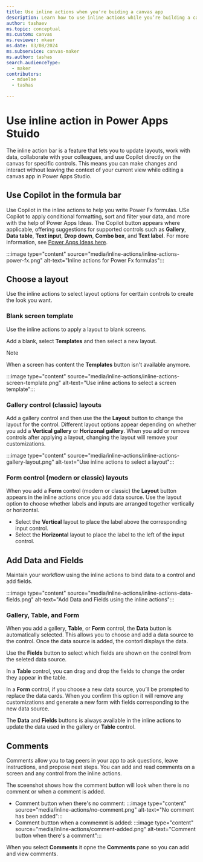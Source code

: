 ```yaml
---
title: Use inline actions when you're buiding a canvas app
description: Learn how to use inline actions while you’re building a canvas app in Power Apps Studio.
author: tashaev
ms.topic: conceptual
ms.custom: canvas
ms.reviewer: mkaur
ms.date: 03/08/2024
ms.subservice: canvas-maker
ms.author: tashas
search.audienceType: 
  - maker
contributors:
  - mduelae
  - tashas
  
---
```


# Use inline action in Power Apps Stuido

The inline action bar is a feature that lets you to update layouts, work with data, collaborate with your colleagues, and use Copilot directly on the canvas for specific controls. This means you can make changes and interact without leaving the context of your current view while editing a canvas app in Power Apps Studio.


## Use Copilot in the formula bar

 Use Copilot in the inline actions to help you write Power Fx formulas. USe Copilot to apply conditional formatting, sort and filter your data, and more with the help of Power Apps Ideas. The Copilot button appears where applicable, offering suggestions for supported controls such as **Gallery**, **Data table**, **Text input**, **Drop down**, **Combo box**, and **Text label**. For more information, see [Power Apps Ideas here](power-apps-ideas.md).

:::image type="content" source="media/inline-actions/inline-actions-power-fx.png" alt-text="Inline actions for Power Fx formulas":::

## Choose a layout

Use the inline actions to select layout options for certtain controls to create the look you want.

### Blank screen template

Use the inline actions to apply a layout to blank screens. 

Add a blank, select **Templates** and then select a new layout. 

> [!NOTE]
> When a screen has content the **Templates** button isn't available anymore.

:::image type="content" source="media/inline-actions/inline-actions-screen-template.png" alt-text="Use inline actions to select a screen template":::

### Gallery control (classic) layouts

Add a gallery control and then use the the **Layout** button to change the layout for the control. Different layout options appear depending on whether you add a **Vertical gallery** or **Horizonal gallery**. When you add or remove controls after applying a layout, changing the layout will remove your customizations.  

:::image type="content" source="media/inline-actions/inline-actions-gallery-layout.png" alt-text="Use inline actions to select a layout":::

### Form control (modern or classic) layouts

When you add a **Form** control (modern or classic) the **Layout** button appears in the inline actions once you add data source. Use the layout option to choose whether labels and inputs are arranged together vertically or horizontal.

- Select the **Vertical** layout to place the label above the corresponding input control.
- Select the **Horizontal** layout to place the label to the left of the input control.

## Add Data and Fields 

Maintain your workflow using the inline actions to bind data to a control and add fields.

:::image type="content" source="media/inline-actions/inline-actions-data-fields.png" alt-text="Add Data and Fields using the inline actions":::

### Gallery, Table, and Form

 When you add a gallery, **Table**, or  **Form** control, the **Data** button is automatically selected. This allows you to choose and add a data source to the control. Once the data source is added, the contorl displays the data.

 Use the **Fields** button to select which fields are shown on the control from the seleted data source. 

 In a **Table** control, you can drag and drop the fields to change the order they appear in the table.

In a **Form** control, if you choose a new data source, you’ll be prompted to replace the data cards. When you confirm this option it will remove any customizations and generate a new form with fields corresponding to the new data source.  

The **Data** and **Fields** buttons is always available in the inline actions to update the data used in the gallery or **Table** control.

## Comments 

Comments allow you to tag peers in your app to ask questions, leave instructions, and propose next steps. You can add and read 
comments on a screen and any control from the inline actions.  


The sceenshot shows how the comment button will look when there is no comment or when a comment is added.

- Comment button when there's no comment: :::image type="content" source="media/inline-actions/no-comment.png" alt-text="No comment has been added":::
- Comment buttton when a commemnt is added: :::image type="content" source="media/inline-actions/comment-added.png" alt-text="Comment button when there's a comment":::

 When you select **Comments** it opne the **Comments** pane so you can add and view comments.